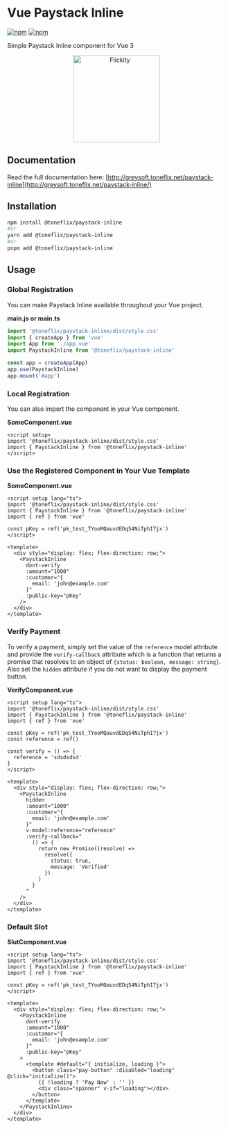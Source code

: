 # Vue Paystack Inline

[![npm](https://img.shields.io/npm/v/@toneflix/paystack-inline.svg?style=flat-square)](https://www.npmjs.com/package/@toneflix/paystack-inline)
[![npm](https://img.shields.io/npm/dt/@toneflix/paystack-inline.svg?style=flat-square)](https://www.npmjs.com/package/@toneflix/paystack-inline)

Simple Paystack Inline component for Vue 3

<p align="center">
    <img width="200" src="http://greysoft.toneflix.net/paystack-inline/images/banner.png" alt="Flickity">
    <!--<img width="200" src="https://vuejs.org/images/logo.png" alt="Vue.js">-->
</p>

## Documentation

Read the full documentation here: [http://greysoft.toneflix.net/paystack-inline](http://greysoft.toneflix.net/paystack-inline/)

## Installation

```bash
npm install @toneflix/paystack-inline
#or
yarn add @toneflix/paystack-inline
#or
pnpm add @toneflix/paystack-inline
```

## Usage

### Global Registration

You can make Paystack Inline available throughout your Vue project.

**main.js or main.ts**

```js
import '@toneflix/paystack-inline/dist/style.css'
import { createApp } from 'vue'
import App from './app.vue'
import PaystackInline from '@toneflix/paystack-inline'

const app = createApp(App)
app.use(PaystackInline)
app.mount('#app')
```

### Local Registration

You can also import the component in your Vue component.

**SomeComponent.vue**

```vue
<script setup>
import '@toneflix/paystack-inline/dist/style.css'
import { PaystackInline } from '@toneflix/paystack-inline'
</script>
```

### Use the Registered Component in Your Vue Template

**SomeComponent.vue**

```vue
<script setup lang="ts">
import '@toneflix/paystack-inline/dist/style.css'
import { PaystackInline } from '@toneflix/paystack-inline'
import { ref } from 'vue'

const pKey = ref('pk_test_TYooMQauvdEDq54NiTphI7jx')
</script>

<template>
  <div style="display: flex; flex-direction: row;">
    <PaystackInline
      dont-verify
      :amount="1000"
      :customer="{
        email: 'john@example.com'
      }"
      :public-key="pKey"
    />
  </div>
</template>
```

### Verify Payment

To verify a payment, simply set the value of the `reference` model attribute and provide the `verify-callback` attribute which is a function that returns a promise that resolves to an object of `{status: boolean, message: string}`. Also set the `hidden` attribute if you do not want to display the payment button.

**VerifyComponent.vue**

```vue
<script setup lang="ts">
import '@toneflix/paystack-inline/dist/style.css'
import { PaystackInline } from '@toneflix/paystack-inline'
import { ref } from 'vue'

const pKey = ref('pk_test_TYooMQauvdEDq54NiTphI7jx')
const reference = ref()

const verify = () => {
  reference = 'sdsdsdsd'
}
</script>

<template>
  <div style="display: flex; flex-direction: row;">
    <PaystackInline
      hidden
      :amount="1000"
      :customer="{
        email: 'john@example.com'
      }"
      v-model:reference="reference"
      :verify-callback="
        () => {
          return new Promise((resolve) =>
            resolve({
              status: true,
              message: 'Verified'
            })
          )
        }
      "
    />
  </div>
</template>
```

### Default Slot

**SlutComponent.vue**

```vue
<script setup lang="ts">
import '@toneflix/paystack-inline/dist/style.css'
import { PaystackInline } from '@toneflix/paystack-inline'
import { ref } from 'vue'

const pKey = ref('pk_test_TYooMQauvdEDq54NiTphI7jx')
</script>

<template>
  <div style="display: flex; flex-direction: row;">
    <PaystackInline
      dont-verify
      :amount="1000"
      :customer="{
        email: 'john@example.com'
      }"
      :public-key="pKey"
    >
      <template #default="{ initialize, loading }">
        <button class="pay-button" :disabled="loading" @click="initialize()">
          {{ !loading ? 'Pay Now' : '' }}
          <div class="spinner" v-if="loading"></div>
        </button>
      </template>
    </PaystackInline>
  </div>
</template>
```

